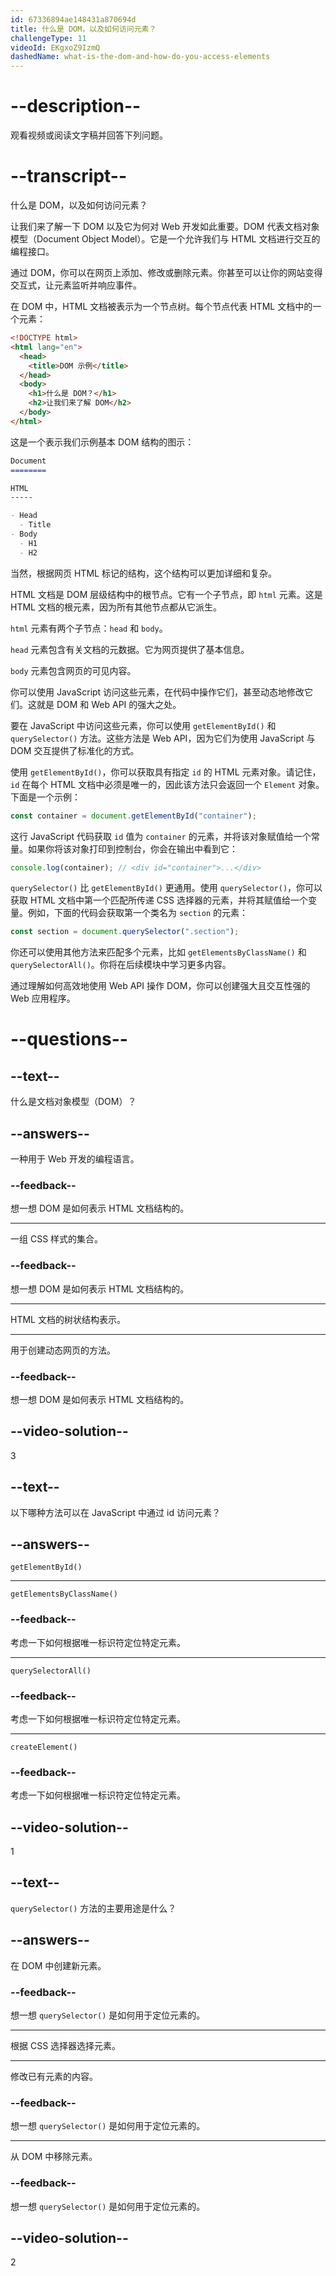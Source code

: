 ```yaml
---
id: 67336894ae148431a870694d
title: 什么是 DOM，以及如何访问元素？
challengeType: 11
videoId: EKgxoZ9IzmQ
dashedName: what-is-the-dom-and-how-do-you-access-elements
---
```


# --description--

观看视频或阅读文字稿并回答下列问题。

# --transcript--

什么是 DOM，以及如何访问元素？

让我们来了解一下 DOM 以及它为何对 Web 开发如此重要。DOM 代表文档对象模型（Document Object Model）。它是一个允许我们与 HTML 文档进行交互的编程接口。

通过 DOM，你可以在网页上添加、修改或删除元素。你甚至可以让你的网站变得交互式，让元素监听并响应事件。

在 DOM 中，HTML 文档被表示为一个节点树。每个节点代表 HTML 文档中的一个元素：

```html
<!DOCTYPE html>
<html lang="en">
  <head>
    <title>DOM 示例</title>
  </head>
  <body>
    <h1>什么是 DOM？</h1>
    <h2>让我们来了解 DOM</h2>
  </body>
</html>
```

这是一个表示我们示例基本 DOM 结构的图示：

```md
Document
========

HTML
-----

- Head
  - Title
- Body
  - H1
  - H2   
```

当然，根据网页 HTML 标记的结构，这个结构可以更加详细和复杂。

HTML 文档是 DOM 层级结构中的根节点。它有一个子节点，即 `html` 元素。这是 HTML 文档的根元素，因为所有其他节点都从它派生。

`html` 元素有两个子节点：`head` 和 `body`。

`head` 元素包含有关文档的元数据。它为网页提供了基本信息。

`body` 元素包含网页的可见内容。

你可以使用 JavaScript 访问这些元素，在代码中操作它们，甚至动态地修改它们。这就是 DOM 和 Web API 的强大之处。

要在 JavaScript 中访问这些元素，你可以使用 `getElementById()` 和 `querySelector()` 方法。这些方法是 Web API，因为它们为使用 JavaScript 与 DOM 交互提供了标准化的方式。

使用 `getElementById()`，你可以获取具有指定 `id` 的 HTML 元素对象。请记住，`id` 在每个 HTML 文档中必须是唯一的，因此该方法只会返回一个 `Element` 对象。下面是一个示例：

```js
const container = document.getElementById("container");
```

这行 JavaScript 代码获取 `id` 值为 `container` 的元素，并将该对象赋值给一个常量。如果你将该对象打印到控制台，你会在输出中看到它：

```js
console.log(container); // <div id="container">...</div>
```

`querySelector()` 比 `getElementById()` 更通用。使用 `querySelector()`，你可以获取 HTML 文档中第一个匹配所传递 CSS 选择器的元素，并将其赋值给一个变量。例如，下面的代码会获取第一个类名为 `section` 的元素：

```js
const section = document.querySelector(".section");
```

你还可以使用其他方法来匹配多个元素，比如 `getElementsByClassName()` 和 `querySelectorAll()`。你将在后续模块中学习更多内容。

通过理解如何高效地使用 Web API 操作 DOM，你可以创建强大且交互性强的 Web 应用程序。

# --questions--

## --text--

什么是文档对象模型（DOM）？

## --answers--

一种用于 Web 开发的编程语言。

### --feedback--

想一想 DOM 是如何表示 HTML 文档结构的。

---

一组 CSS 样式的集合。

### --feedback--

想一想 DOM 是如何表示 HTML 文档结构的。

---

HTML 文档的树状结构表示。

---

用于创建动态网页的方法。

### --feedback--

想一想 DOM 是如何表示 HTML 文档结构的。

## --video-solution--

3

## --text--

以下哪种方法可以在 JavaScript 中通过 id 访问元素？

## --answers--

`getElementById()`

---

`getElementsByClassName()`

### --feedback--

考虑一下如何根据唯一标识符定位特定元素。

---

`querySelectorAll()`

### --feedback--

考虑一下如何根据唯一标识符定位特定元素。

---

`createElement()`

### --feedback--

考虑一下如何根据唯一标识符定位特定元素。

## --video-solution--

1

## --text--

`querySelector()` 方法的主要用途是什么？

## --answers--

在 DOM 中创建新元素。

### --feedback--

想一想 `querySelector()` 是如何用于定位元素的。

---

根据 CSS 选择器选择元素。

---

修改已有元素的内容。

### --feedback--

想一想 `querySelector()` 是如何用于定位元素的。

---

从 DOM 中移除元素。

### --feedback--

想一想 `querySelector()` 是如何用于定位元素的。

## --video-solution--

2

